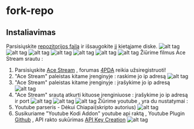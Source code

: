 # fork-repo

## Instaliavimas
Parsisiųskite [repozitorijos failą](https://github.com/asafemode/fork-repo/raw/master/repo/forkrepository.lt/forkrepository.lit-0.1.0.zip) ir išsaugokite jį kietąjame diske.
![alt tag](https://raw.githubusercontent.com/asafemode/fork-repo/master/media/1.png)
![alt tag](https://raw.githubusercontent.com/asafemode/fork-repo/master/media/2.png)
![alt tag](https://raw.githubusercontent.com/asafemode/fork-repo/master/media/3.png)
![alt tag](https://raw.githubusercontent.com/asafemode/fork-repo/master/media/4.png)
![alt tag](https://raw.githubusercontent.com/asafemode/fork-repo/master/media/5.png)
![alt tag](https://raw.githubusercontent.com/asafemode/fork-repo/master/media/6.png)
![alt tag](https://raw.githubusercontent.com/asafemode/fork-repo/master/media/7.png)
Žiūrime filmus Ace Stream srautu :<br/>
1. Parsisiųskite [Ace Stream](http://wiki.acestream.org/wiki/index.php/Download) , forumas [4PDA](https://4pda.ru/forum/index.php?showtopic=737440) reikia užsiregistruoti!
2. "Ace Stream" paleistas kitame įrenginyje : raskime jo ip adresą ![alt tag](https://raw.githubusercontent.com/asafemode/fork-repo/master/media/8.png)
3. "Ace Stream" paleistas kitame įrenginyje : įrašykime jo ip adresą ![alt tag](https://raw.githubusercontent.com/asafemode/fork-repo/master/media/9.png)
4. "Ace Stream" srautą atkurti kituose įrenginiuose : įrašykime jo ip adresą ir port ![alt tag](https://raw.githubusercontent.com/asafemode/fork-repo/master/media/10.png)
![alt tag](https://raw.githubusercontent.com/asafemode/fork-repo/master/media/11.jpg)
![alt tag](https://raw.githubusercontent.com/asafemode/fork-repo/master/media/12.jpg)
Žiūrime youtube , yra  du nustatymai :<br/>
1. Youtube parseris - Dėkui Chiapai(skripto autorius) ![alt tag](https://raw.githubusercontent.com/asafemode/fork-repo/master/media/13.png)
2. Susikuriame "Youtube Kodi Addon" youtube api raktą , Youtube Plugin [Github](https://github.com/jdf76/plugin.video.youtube) , API rakto sukūrimas [API Key Creation](https://github.com/jdf76/plugin.video.youtube/wiki/Personal-API-Keys) ![alt tag](https://raw.githubusercontent.com/asafemode/fork-repo/master/media/14.png)

